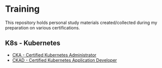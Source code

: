 # Training
This repository holds personal study materials created/collected during my preparation on various certifications.

## K8s - Kubernetes
-  [CKA - Certified Kubernetes Administrator](./CKA/README.md)
-  [CKAD - Certified Kubernetes Application Developer](./CKAD/README.md)